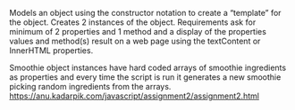 Models an object using the constructor notation to create a “template” for the object. Creates 2 instances of the object. Requirements ask for minimum of 2 properties and 1 method and a display of the properties values and method(s) result on a web page using the textContent or InnerHTML properties. 

Smoothie object instances have hard coded arrays of smoothie ingredients as properties and every time the script is run it generates a new smoothie picking random ingredients from the arrays.
https://anu.kadarpik.com/javascript/assignment2/assignment2.html
